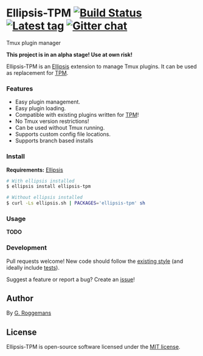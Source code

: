 # Ellipsis-TPM [![Build Status][travis-image]][travis-url] [![Latest tag][tag-image]][tag-url] [![Gitter chat][gitter-image]][gitter-url]
Tmux plugin manager

**This project is in an alpha stage! Use at own risk!**

Ellipsis-TPM is an [Ellipsis][ellipsis] extension to manage Tmux plugins. It
can be used as replacement for [TPM][tpm].

### Features
- Easy plugin management.
- Easy plugin loading.
- Compatible with existing plugins written for [TPM][tpm]!
- No Tmux version restrictions!
- Can be used without Tmux running.
- Supports custom config file locations.
- Supports branch based installs

### Install
**Requirements:** [Ellipsis][ellipsis]

```bash
# With ellipsis installed
$ ellipsis install ellipsis-tpm

# Without ellipsis installed
$ curl -Ls ellipsis.sh | PACKAGES='ellipsis-tpm' sh
```

### Usage
**TODO**

### Development
Pull requests welcome! New code should follow the [existing style][style-guide]
(and ideally include [tests][bats]).

Suggest a feature or report a bug? Create an [issue][issues]!

## Author
By [G. Roggemans][groggemans]

## License
Ellipsis-TPM is open-source software licensed under the [MIT license][mit-license].

[travis-image]: https://img.shields.io/travis/ellipsis/ellipsis-tpm.svg
[travis-url]:   https://travis-ci.org/ellipsis/ellipsis-tpm
[tag-image]:    https://img.shields.io/github/tag/ellipsis/ellipsis-tpm.svg
[tag-url]:      https://github.com/ellipsis/ellipsis-tpm/tags
[gitter-image]: https://badges.gitter.im/ellipsis/ellipsis.svg
[gitter-url]:   https://gitter.im/ellipsis/ellipsis

[ellipsis]:     https://github.com/ellipsis/ellipsis
[tpm]:          https://github.com/tmux-plugins/tpm

[style-guide]:  https://google-styleguide.googlecode.com/svn/trunk/shell.xml
[bats]:         https://github.com/sstephenson/bats
[issues]:       http://github.com/ellipsis/ellipsis-tpm/issues

[groggemans]:   https://github.com/groggemans
[mit-license]:  http://opensource.org/licenses/MIT
